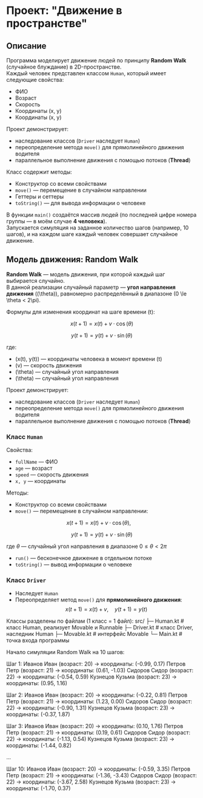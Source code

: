 # Проект: "Движение в пространстве"

## Описание
Программа моделирует движение людей по принципу **Random Walk** (случайное блуждание) в 2D-пространстве.  
Каждый человек представлен классом `Human`, который имеет следующие свойства:

- ФИО  
- Возраст  
- Скорость  
- Координаты (x, y)  
- Координаты (x, y)

Проект демонстрирует:
- наследование классов (`Driver` наследует `Human`)  
- переопределение метода `move()` для прямолинейного движения водителя  
- параллельное выполнение движения с помощью потоков (**Thread**) 

Класс содержит методы:

- Конструктор со всеми свойствами  
- `move()` — перемещение в случайном направлении  
- Геттеры и сеттеры  
- `toString()` — для вывода информации о человеке  

В функции `main()` создаётся массив людей (по последней цифре номера группы — в моём случае **4 человека**).  
Запускается симуляция на заданное количество шагов (например, 10 шагов), и на каждом шаге каждый человек совершает случайное движение.

## Модель движения: Random Walk

**Random Walk** — модель движения, при которой каждый шаг выбирается случайно.  
В данной реализации случайный параметр — **угол направления движения** (\(\theta\)), равномерно распределённый в диапазоне \(0 \le \theta < 2\pi\).

Формулы для изменения координат на шаге времени \(t\):

$$
x(t+1) = x(t) + v \cdot \cos(\theta)
$$

$$
y(t+1) = y(t) + v \cdot \sin(\theta)
$$

где:  
- \(x(t), y(t)\) — координаты человека в момент времени \(t\)  
- \(v\) — скорость движения  
- \(\theta\) — случайный угол направления  
- \(\theta\) — случайный угол направления


Проект демонстрирует:
- наследование классов (`Driver` наследует `Human`)  
- переопределение метода `move()` для прямолинейного движения водителя  
- параллельное выполнение движения с помощью потоков (**Thread**)  

### Класс `Human`

Свойства:
- `fullName` — ФИО  
- `age` — возраст  
- `speed` — скорость движения  
- `x, y` — координаты  

Методы:
- Конструктор со всеми свойствами  
- `move()` — перемещение в случайном направлении:
  
$$
x(t+1) = x(t) + v \cdot \cos(\theta), \quad
$$

$$
y(t+1) = y(t) + v \cdot \sin(\theta)
$$  

где $\theta$ — случайный угол направления в диапазоне $0 \le \theta < 2\pi$  
- `run()` — бесконечное движение в отдельном потоке  
- `toString()` — вывод информации о человеке  

### Класс `Driver`

- Наследует `Human`  
- Переопределяет метод `move()` для **прямолинейного движения**:
$$
x(t+1) = x(t) + v, \quad
y(t+1) = y(t)
$$ 

Классы разделены по файлам (1 класс = 1 файл):
src/
├─ Human.kt      # класс Human, реализует Movable и Runnable
├─ Driver.kt     # класс Driver, наследник Human
├─ Movable.kt    # интерфейс Movable
└─ Main.kt       # точка входа программы

Начало симуляции Random Walk на 10 шагов:

Шаг 1:
Иванов Иван (возраст: 20) → координаты: (-0.99, 0.17)
Петров Петр (возраст: 21) → координаты: (0.61, -1.03)
Сидоров Сидор (возраст: 22) → координаты: (-0.54, 0.59)
Кузнецов Кузьма (возраст: 23) → координаты: (0.95, 1.16)

Шаг 2:
Иванов Иван (возраст: 20) → координаты: (-0.22, 0.81)
Петров Петр (возраст: 21) → координаты: (1.23, 0.00)
Сидоров Сидор (возраст: 22) → координаты: (-0.90, 1.31)
Кузнецов Кузьма (возраст: 23) → координаты: (-0.37, 1.87)

Шаг 3:
Иванов Иван (возраст: 20) → координаты: (0.10, 1.76)
Петров Петр (возраст: 21) → координаты: (0.19, 0.61)
Сидоров Сидор (возраст: 22) → координаты: (-1.13, 0.54)
Кузнецов Кузьма (возраст: 23) → координаты: (-1.44, 0.82)

...

Шаг 10:
Иванов Иван (возраст: 20) → координаты: (-0.59, 3.35)
Петров Петр (возраст: 21) → координаты: (-1.36, -3.43)
Сидоров Сидор (возраст: 22) → координаты: (-3.67, 2.58)
Кузнецов Кузьма (возраст: 23) → координаты: (-1.70, 0.37)

